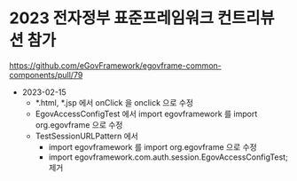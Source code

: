 # 2023 전자정부 표준프레임워크 컨트리뷰션 참가

https://github.com/eGovFramework/egovframe-common-components/pull/79

- 2023-02-15
    - *.html, *.jsp 에서 onClick 을 onclick 으로 수정
    - EgovAccessConfigTest 에서 import egovframework 를 import org.egovframe 으로 수정
    - TestSessionURLPattern 에서
        - import egovframework 를 import org.egovframe 으로 수정
        - import egovframework.com.auth.session.EgovAccessConfigTest; 제거
